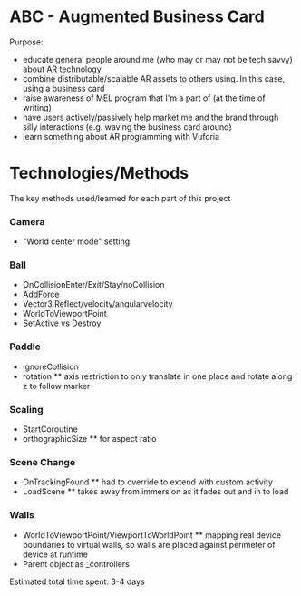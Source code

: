 # ABC - Augmented Business Card

Purpose:
* educate general people around me (who may or may not be tech savvy) about AR technology
* combine distributable/scalable AR assets to others using. In this case, using a business card
* raise awareness of MEL program that I'm a part of (at the time of writing)
* have users actively/passively help market me and the brand through silly interactions (e.g. waving the business card around)
* learn something about AR programming with Vuforia

# Technologies/Methods

The key methods used/learned for each part of this project

### Camera
* "World center mode" setting

### Ball
* OnCollisionEnter/Exit/Stay/noCollision
* AddForce
* Vector3.Reflect/velocity/angularvelocity
* WorldToViewportPoint
* SetActive vs Destroy

### Paddle
* ignoreCollision
* rotation
** axis restriction to only translate in one place and rotate along z to follow marker

### Scaling
* StartCoroutine
* orthographicSize
**  for aspect ratio

### Scene Change
* OnTrackingFound
** had to override to extend with custom activity
* LoadScene
** takes away from immersion as it fades out and in to load

### Walls
* WorldToViewportPoint/ViewportToWorldPoint
** mapping real device boundaries to virtual walls, so walls are placed against perimeter of device at runtime
* Parent object as _controllers

Estimated total time spent: 3-4 days
